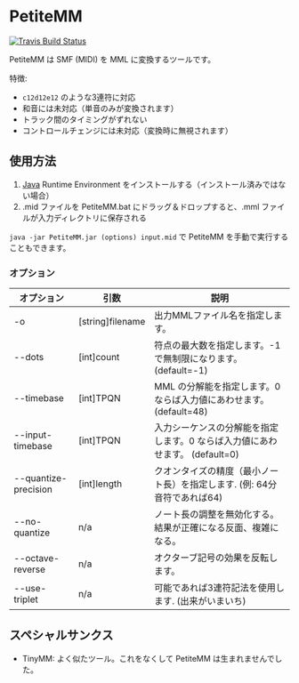 PetiteMM
========
[![Travis Build Status](https://travis-ci.org/loveemu/petitemm.svg?branch=master)](https://travis-ci.org/loveemu/petitemm)

PetiteMM は SMF (MIDI) を MML に変換するツールです。

特徴:

- `c12d12e12` のような3連符に対応
- 和音には未対応（単音のみが変換されます）
- トラック間のタイミングがずれない
- コントロールチェンジには未対応（変換時に無視されます）

使用方法
--------

1. [Java](http://java.com/download/) Runtime Environment をインストールする（インストール済みではない場合）
2. .mid ファイルを PetiteMM.bat にドラッグ＆ドロップすると、.mml ファイルが入力ディレクトリに保存される

`java -jar PetiteMM.jar (options) input.mid` で PetiteMM を手動で実行することもできます。

### オプション

|オプション           |引数             |説明                                                                         |
|---------------------|-----------------|-----------------------------------------------------------------------------|
|-o                   |[string]filename |出力MMLファイル名を指定します。                                              |
|--dots               |[int]count       |符点の最大数を指定します。-1 で無制限になります。 (default=-1)               |
|--timebase           |[int]TPQN        |MML の分解能を指定します。0 ならば入力値にあわせます。 (default=48)          |
|--input-timebase     |[int]TPQN        |入力シーケンスの分解能を指定します。0 ならば入力値にあわせます。 (default=0) |
|--quantize-precision |[int]length      |クオンタイズの精度（最小ノート長）を指定します. (例: 64分音符であれば64)     |
|--no-quantize        |n/a              |ノート長の調整を無効化する。結果が正確になる反面、複雑になる。               |
|--octave-reverse     |n/a              |オクターブ記号の効果を反転します。                                           |
|--use-triplet        |n/a              |可能であれば3連符記法を使用します. (出来がいまいち)                          |

スペシャルサンクス
------------------

- TinyMM: よく似たツール。これをなくして PetiteMM は生まれませんでした。
